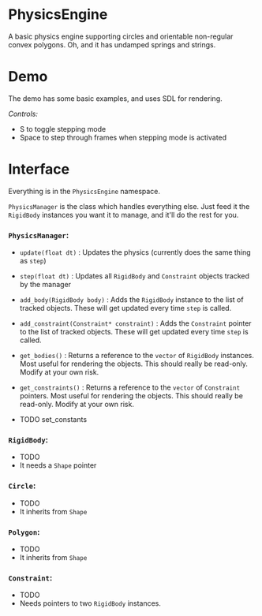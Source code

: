 # PhysicsEngine
A basic physics engine supporting circles and orientable non-regular convex polygons.
Oh, and it has undamped springs and strings.

# Demo
The demo has some basic examples, and uses SDL for rendering.

*Controls:*
- S to toggle stepping mode
- Space to step through frames when stepping mode is activated

# Interface
Everything is in the `PhysicsEngine` namespace.

`PhysicsManager` is the class which handles everything else. Just feed it the `RigidBody` instances you want it to manage, and it'll do the rest for you.
 
### `PhysicsManager`:

- `update(float dt)`
:  Updates the physics (currently does the same thing as `step`)

- `step(float dt)`
:  Updates all `RigidBody` and `Constraint` objects tracked by the manager

- `add_body(RigidBody body)`
:  Adds the `RigidBody` instance to the list of tracked objects. These will get updated every time `step` is called.

- `add_constraint(Constraint* constraint)`
:  Adds the `Constraint` pointer to the list of tracked objects. These will get updated every time `step` is called.

- `get_bodies()`
:  Returns a reference to the `vector` of `RigidBody` instances. Most useful for rendering the objects. This should really be read-only. Modify at your own risk.

- `get_constraints()`
:  Returns a reference to the `vector` of `Constraint` pointers. Most useful for rendering the objects. This should really be read-only. Modify at your own risk.

- TODO set_constants

### `RigidBody`:

- TODO
- It needs a `Shape` pointer

### `Circle`:

- TODO
- It inherits from `Shape`

### `Polygon`:

- TODO
- It inherits from `Shape`

### `Constraint`:

- TODO
- Needs pointers to two `RigidBody` instances.
